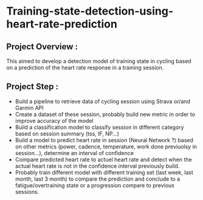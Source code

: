 # Training-state-detection-using-heart-rate-prediction

## Project Overview : 
This aimed to develop a detection model of training state in cycling based on a prediction of the heart rate response in a training session.

## Project Step : 

- Build a pipeline to retrieve data of cycling session using Strava or/and Garmin API
- Create a dataset of these session, probably build new metric in order to improve accuracy of the model
- Build a classification model to classify session in different category based on session summary (tss, IF, NP...)
- Build a model to predict heart rate in session (Neural Network ?) based on other metrics (power, cadence, temperature, work done previuolsy in session...), determine an interval of confidence
- Compare predicted heart rate to actuel heart rate and detect when the actual heart rate is not in the confidence interval previously build.
- Probably train different model with different training set (last week, last month, last 3 month) to compare the prediction and conclude to a fatigue/overtraining state or a progression compare to previous sessions.
